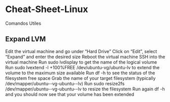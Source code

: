 # Cheat-Sheet-Linux
Comandos Utiles

## Expand LVM ###
Edit the virtual machine and go under “Hard Drive”
Click on “Edit”, select “Expand” and enter the desired size
Reboot the virtual machine
SSH into the virtual machine
Run sudo lvdisplay to get the name of the logical volume
Run sudo lvextend -l +100%FREE /dev/ubuntu-vg/ubuntu-lv to extend the volume to the maximum size available
Run df -h to see the status of the filesystem free space
Grab the name of your target filesystem (typically /dev/mapper/ubuntu--vg-ubuntu--lv)
Run sudo resize2fs /dev/mapper/ubuntu--vg-ubuntu--lv to resize the filesystem
Run again df -h and you should now see that your volume has been extended
